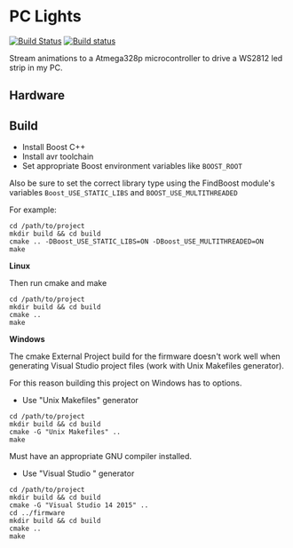 # PC Lights
[![Build Status](https://travis-ci.org/nnarain/pclights.svg?branch=develop)](https://travis-ci.org/nnarain/pclights)
[![Build status](https://ci.appveyor.com/api/projects/status/7cebq1phenlqcya7/branch/develop?svg=true)](https://ci.appveyor.com/project/nnarain/pclights/branch/master)

Stream animations to a Atmega328p microcontroller to drive a WS2812 led strip in my PC.

Hardware
--------

Build
-----

* Install Boost C++
* Install avr toolchain
* Set appropriate Boost environment variables like `BOOST_ROOT`

Also be sure to set the correct library type using the FindBoost module's variables `Boost_USE_STATIC_LIBS` and `BOOST_USE_MULTITHREADED`

For example:

~~~~~~~~~~~~~~~~~~~~~~~~~~~~~~~~~~~~~~~~~~~~~~~~~~~~~~~~~~~~~~~~~~~{.sh}
cd /path/to/project
mkdir build && cd build
cmake .. -DBoost_USE_STATIC_LIBS=ON -DBoost_USE_MULTITHREADED=ON
make
~~~~~~~~~~~~~~~~~~~~~~~~~~~~~~~~~~~~~~~~~~~~~~~~~~~~~~~~~~~~~~~~~~~

**Linux**

Then run cmake and make

~~~~~~~~~~~~~~~~~~~~~~~~~~~~~~~~~~~~~~~~~~~{.sh}
cd /path/to/project
mkdir build && cd build
cmake ..
make
~~~~~~~~~~~~~~~~~~~~~~~~~~~~~~~~~~~~~~~~~~~

**Windows**

The cmake External Project build for the firmware doesn't work well when generating Visual Studio project files (work with Unix Makefiles generator).

For this reason building this project on Windows has to options.

* Use "Unix Makefiles" generator

~~~~~~~~~~~~~~~~~~~~~~~~~~~~~~~~~~~~~~~~~~~{.sh}
cd /path/to/project
mkdir build && cd build
cmake -G "Unix Makefiles" ..
make
~~~~~~~~~~~~~~~~~~~~~~~~~~~~~~~~~~~~~~~~~~~

Must have an appropriate GNU compiler installed.

* Use "Visual Studio <version>" generator

~~~~~~~~~~~~~~~~~~~~~~~~~~~~~~~~~~~~~~~~~~~{.sh}
cd /path/to/project
mkdir build && cd build
cmake -G "Visual Studio 14 2015" ..
cd ../firmware
mkdir build && cd build
cmake ..
make
~~~~~~~~~~~~~~~~~~~~~~~~~~~~~~~~~~~~~~~~~~~
